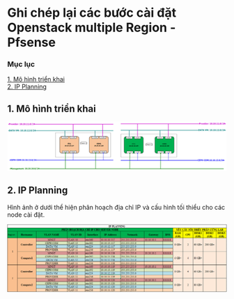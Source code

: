 # Ghi chép lại các bước cài đặt Openstack multiple Region - Pfsense


### Mục lục

[1. Mô hình triển khai](#mohinh)<br>
[2. IP Planning](#planning)<br>



<a name="mohinh"></a>
## 1. Mô hình triển khai

![](../images/img-multipe-region/topt-multipe-region.png)

<a name="planning"></a>
## 2. IP Planning

Hình ảnh ở dưới thể hiện phân hoạch địa chỉ IP và cấu hình tối thiểu cho các node cài đặt.

![](../images/img-multipe-region/Screenshot_119.png)

